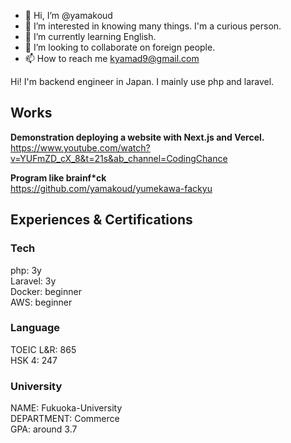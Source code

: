 - 👋 Hi, I’m @yamakoud
- 👀 I’m interested in knowing many things. I'm a curious person.
- 🌱 I’m currently learning English.
- 💞️ I’m looking to collaborate on foreign people.
- 📫 How to reach me kyamad9@gmail.com

Hi!
I'm backend engineer in Japan. I mainly use php and laravel.


## Works

**Demonstration deploying a website with Next.js and Vercel.**</br>
https://www.youtube.com/watch?v=YUFmZD_cX_8&t=21s&ab_channel=CodingChance

**Program like brainf\*ck**</br>
https://github.com/yamakoud/yumekawa-fackyu


## Experiences & Certifications

### Tech

php: 3y<br>
Laravel: 3y<br>
Docker: beginner<br>
AWS: beginner<br>

### Language
 
TOEIC L&R: 865<br>
HSK 4: 247<br>

### University
 
NAME: Fukuoka-University<br>
DEPARTMENT: Commerce<br>
GPA: around 3.7<br>

<!---
yamakoud/yamakoud is a ✨ special ✨ repository because its `README.md` (this file) appears on your GitHub profile.
You can click the Preview link to take a look at your changes.
--->
